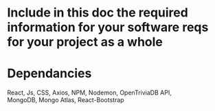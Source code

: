 # Include in this doc the required information for your software reqs for your project as a whole

# Dependancies

React,
Js,
CSS,
Axios, 
NPM, 
Nodemon, 
OpenTriviaDB API,  
MongoDB,
Mongo Atlas, 
React-Bootstrap
